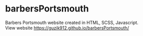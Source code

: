 # barbersPortsmouth
Barbers Portsmouth website created in HTML, SCSS, Javascript.\
View website https://guzik912.github.io/barbersPortsmouth/
